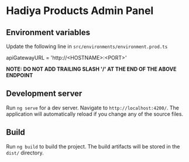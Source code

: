 # Hadiya Products Admin Panel

## Environment variables

Update the following line in ```src/environments/environment.prod.ts```

apiGatewayURL = 'http://\<HOSTNAME\>:\<PORT\>'

**NOTE: DO NOT ADD TRAILING SLASH '/' AT THE END OF THE ABOVE ENDPOINT**

## Development server

Run `ng serve` for a dev server. Navigate to `http://localhost:4200/`. The application will automatically reload if you change any of the source files.

## Build

Run `ng build` to build the project. The build artifacts will be stored in the `dist/` directory.

